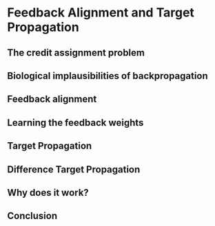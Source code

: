 # Feedback Alignment and Target Propagation

## The credit assignment problem

## Biological implausibilities of backpropagation

## Feedback alignment

## Learning the feedback weights

## Target Propagation

## Difference Target Propagation

## Why does it work?

## Conclusion
